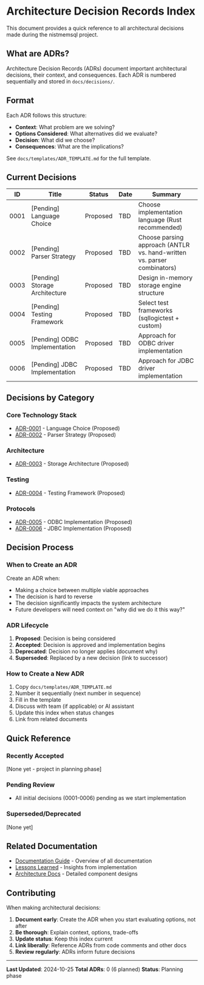 # Architecture Decision Records Index

This document provides a quick reference to all architectural decisions made during the nistmemsql project.

## What are ADRs?

Architecture Decision Records (ADRs) document important architectural decisions, their context, and consequences. Each ADR is numbered sequentially and stored in `docs/decisions/`.

## Format

Each ADR follows this structure:
- **Context**: What problem are we solving?
- **Options Considered**: What alternatives did we evaluate?
- **Decision**: What did we choose?
- **Consequences**: What are the implications?

See `docs/templates/ADR_TEMPLATE.md` for the full template.

## Current Decisions

| ID | Title | Status | Date | Summary |
|----|-------|--------|------|---------|
| 0001 | [Pending] Language Choice | Proposed | TBD | Choose implementation language (Rust recommended) |
| 0002 | [Pending] Parser Strategy | Proposed | TBD | Choose parsing approach (ANTLR vs. hand-written vs. parser combinators) |
| 0003 | [Pending] Storage Architecture | Proposed | TBD | Design in-memory storage engine structure |
| 0004 | [Pending] Testing Framework | Proposed | TBD | Select test frameworks (sqllogictest + custom) |
| 0005 | [Pending] ODBC Implementation | Proposed | TBD | Approach for ODBC driver implementation |
| 0006 | [Pending] JDBC Implementation | Proposed | TBD | Approach for JDBC driver implementation |

## Decisions by Category

### Core Technology Stack
- [ADR-0001](docs/decisions/0001-language-choice.md) - Language Choice (Proposed)
- [ADR-0002](docs/decisions/0002-parser-strategy.md) - Parser Strategy (Proposed)

### Architecture
- [ADR-0003](docs/decisions/0003-storage-architecture.md) - Storage Architecture (Proposed)

### Testing
- [ADR-0004](docs/decisions/0004-testing-framework.md) - Testing Framework (Proposed)

### Protocols
- [ADR-0005](docs/decisions/0005-odbc-implementation.md) - ODBC Implementation (Proposed)
- [ADR-0006](docs/decisions/0006-jdbc-implementation.md) - JDBC Implementation (Proposed)

## Decision Process

### When to Create an ADR

Create an ADR when:
- Making a choice between multiple viable approaches
- The decision is hard to reverse
- The decision significantly impacts the system architecture
- Future developers will need context on "why did we do it this way?"

### ADR Lifecycle

1. **Proposed**: Decision is being considered
2. **Accepted**: Decision is approved and implementation begins
3. **Deprecated**: Decision no longer applies (document why)
4. **Superseded**: Replaced by a new decision (link to successor)

### How to Create a New ADR

1. Copy `docs/templates/ADR_TEMPLATE.md`
2. Number it sequentially (next number in sequence)
3. Fill in the template
4. Discuss with team (if applicable) or AI assistant
5. Update this index when status changes
6. Link from related documents

## Quick Reference

### Recently Accepted
[None yet - project in planning phase]

### Pending Review
- All initial decisions (0001-0006) pending as we start implementation

### Superseded/Deprecated
[None yet]

## Related Documentation

- [Documentation Guide](docs/README.md) - Overview of all documentation
- [Lessons Learned](LESSONS_LEARNED.md) - Insights from implementation
- [Architecture Docs](docs/architecture/) - Detailed component designs

## Contributing

When making architectural decisions:

1. **Document early**: Create the ADR when you start evaluating options, not after
2. **Be thorough**: Explain context, options, trade-offs
3. **Update status**: Keep this index current
4. **Link liberally**: Reference ADRs from code comments and other docs
5. **Review regularly**: ADRs inform future decisions

---

**Last Updated**: 2024-10-25
**Total ADRs**: 0 (6 planned)
**Status**: Planning phase
